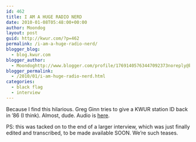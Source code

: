 ```yaml
---
id: 462
title: I AM A HUGE RADIO NERD
date: 2010-01-08T05:48:00+00:00
author: Moondog
layout: post
guid: http://kwur.com/?p=462
permalink: /i-am-a-huge-radio-nerd/
blogger_blog:
  - blog.kwur.com
blogger_author:
  - Moondoghttp://www.blogger.com/profile/17691405763447092373noreply@blogger.com
blogger_permalink:
  - /2010/01/i-am-huge-radio-nerd.html
categories:
  - black flag
  - interview
---
```

<div class="pf-content">
  <p>
    Because I find this hilarious. Greg Ginn tries to give a KWUR station ID back in &#8217;86 (I think). Almost, dude. <span style="font-style: italic;"></span>Audio is <a href="http://www.box.net/shared/30j4gv3cpl">here</a>.
  </p>
  
  <p>
    PS: this was tacked on to the end of a larger interview, which was just finally edited and transcribed, to be made available SOON. We&#8217;re such teases.
  </p>
</div>